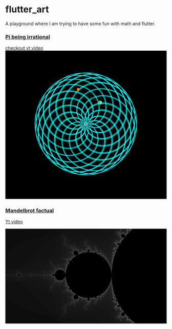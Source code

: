 # flutter_art

A playground where I am trying to have some fun with math and flutter.

### [Pi being irrational](/lib/src/circle_playground/pi_rotate_with_timer.dart)

[checkout yt video](https://youtu.be/BrAZl51HHiA?feature=shared)  
![pi_being_irrational](/resources/pi_being_irrational.png)

### [Mandelbrot factual](/lib/src/shader_practice/madelbrot_factal_shader_page.dart)

[Yt video](https://www.youtube.com/@FlutterforMe)

![mandelbrot](/resources/mandelbrot_art.png)
